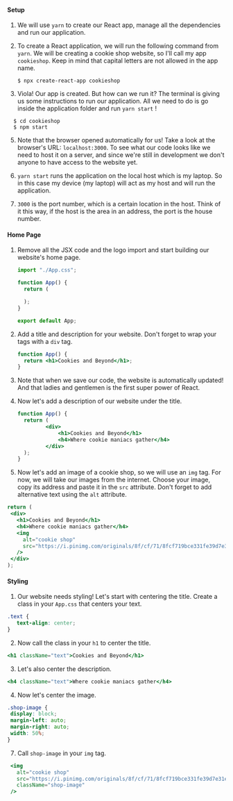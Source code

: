 #### Setup

1. We will use `yarn` to create our React app, manage all the dependencies and run our application.

2. To create a React application, we will run the following command from `yarn`. We will be creating a cookie shop website, so I'll call my app `cookieshop`. Keep in mind that capital letters are not allowed in the app name.

   ```shell
   $ npx create-react-app cookieshop
   ```

3.  Viola! Our app is created. But how can we run it?
The terminal is giving us some instructions to run our application. All we need to do is go inside the application folder and run `yarn start` !

 ```shell
   $ cd cookieshop
   $ npm start
   ```

5. Note that the browser opened automatically for us! Take a look at the browser's URL: `localhost:3000`. To see what our code looks like we need to host it on a server, and since we're still in development we don't anyone to have access to the website yet.

6. `yarn start` runs the application on the local host which is my laptop. So in this case my device (my laptop) will act as my host and will run the application.

7. `3000` is the port number, which is a certain location in the host. Think of it this way, if the host is the area in an address, the port is the house number.

#### Home Page

1. Remove all the JSX code and the logo import and start building our website's home page.

   ```jsx
   import "./App.css";

   function App() {
     return (

     );
   }

   export default App;
   ```

2. Add a title and description for your website. Don't forget to wrap your tags with a `div` tag.

   ```jsx
   function App() {
     return <h1>Cookies and Beyond</h1>;
   }
   ```

3. Note that when we save our code, the website is automatically updated! And that ladies and gentlemen is the first super power of React.

4. Now let's add a description of our website under the title. 

   ```jsx
   function App() {
     return (
            <div>
                <h1>Cookies and Beyond</h1>
                <h4>Where cookie maniacs gather</h4>
            </div>
     );
   }
   ```

5. Now let's add an image of a cookie shop, so we will use an `img` tag. For now, we will take our images from the internet. Choose your image, copy its address and paste it in the `src` attribute. Don't forget to add alternative text using the `alt` attribute.

 ```jsx
return (
  <div>
    <h1>Cookies and Beyond</h1>
    <h4>Where cookie maniacs gather</h4>
    <img
      alt="cookie shop"
      src="https://i.pinimg.com/originals/8f/cf/71/8fcf719bce331fe39d7e31ebf07349f3.jpg"
    />
  </div>
);
 ```

#### Styling

1. Our website needs styling! Let's start with centering the title. Create a class in your `App.css` that centers your text.

 ```css
.text {
    text-align: center;
}
 ```

2. Now call the class in your `h1` to center the title.

 ```jsx
<h1 className="text">Cookies and Beyond</h1>

 ```
3. Let's also center the description.

 ```jsx
<h4 className="text">Where cookie maniacs gather</h4>
 ```

4. Now let's center the image.

 ```css
.shop-image {
  display: block;
  margin-left: auto;
  margin-right: auto;
  width: 50%;
}
 ```

7. Call `shop-image` in your `img` tag.

 ```jsx
  <img
    alt="cookie shop"
    src="https://i.pinimg.com/originals/8f/cf/71/8fcf719bce331fe39d7e31ebf07349f3.jpg"
    className="shop-image"
  />
 ```

